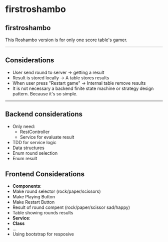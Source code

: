 # firstroshambo
firstroshambo
-------------
This Roshambo version is for only one score table's gamer.

---

Considerations
--------------
* User send round to server -> getting a result
* Result is stored locally -> A table stores results
* When user press "Restart game" -> Internal table remove results
* It is not necessary a backend finite state machine or strategy design pattern. Because it's so simple.

---

Backend considerations
----------------------
* Only need:
  * RestController
  * Service for evaluate result
* TDD for service logic
* Data structures
* Enum round selection
* Enum result
  
Frontend Considerations
-----------------------
* **Components**:
* Make round selector (rock/paper/scissors)
* Make Playing Button
* Make Restart Button
* Result of round compent (rock/paper/scissor sad/happy)
* Table showing rounds results
* **Service**:
* **Class**
* ...
* Using bootstrap for resposive
